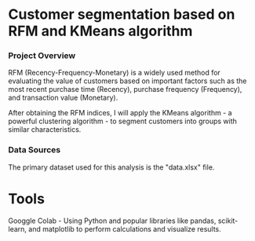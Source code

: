 # Customer segmentation based on RFM and KMeans algorithm

### Project Overview
RFM (Recency-Frequency-Monetary) is a widely used method for evaluating the value of customers based on important factors such as the most recent purchase time (Recency), purchase frequency (Frequency), and transaction value (Monetary).

After obtaining the RFM indices, I will apply the KMeans algorithm - a powerful clustering algorithm - to segment customers into groups with similar characteristics. 
### Data Sources
The primary dataset used for this analysis is the "data.xlsx" file.
# Tools
Googgle Colab - Using Python and popular libraries like pandas, scikit-learn, and matplotlib to perform calculations and visualize results.
